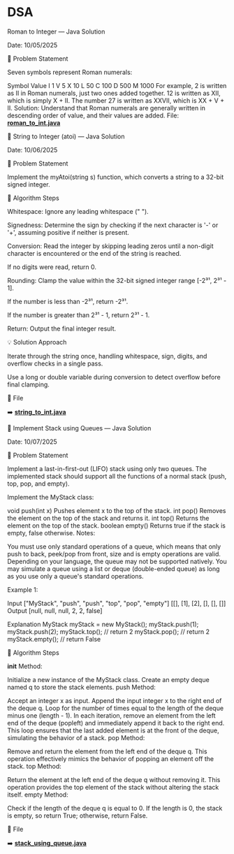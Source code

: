 # DSA

Roman to Integer — Java Solution

Date: 10/05/2025

📘 Problem Statement

Seven symbols represent Roman numerals:

Symbol       Value
I             1
V             5
X             10
L             50
C             100
D             500
M             1000
For example, 2 is written as II in Roman numerals, just two ones added together. 12 is written as XII, which is simply X + II. The number 27 is written as XXVII, which is XX + V + II.
Solution: Understand that Roman numerals are generally written in descending order of value, and their values are added.
File: [**roman_to_int.java**](./roman_to_int.java)




🔢 String to Integer (atoi) — Java Solution

Date: 10/06/2025

📘 Problem Statement

Implement the myAtoi(string s) function, which converts a string to a 32-bit signed integer.

🧠 Algorithm Steps

Whitespace: Ignore any leading whitespace (" ").

Signedness: Determine the sign by checking if the next character is '-' or '+', assuming positive if neither is present.

Conversion: Read the integer by skipping leading zeros until a non-digit character is encountered or the end of the string is reached.

If no digits were read, return 0.

Rounding: Clamp the value within the 32-bit signed integer range [-2³¹, 2³¹ - 1].

If the number is less than -2³¹, return -2³¹.

If the number is greater than 2³¹ - 1, return 2³¹ - 1.

Return: Output the final integer result.

💡 Solution Approach

Iterate through the string once, handling whitespace, sign, digits, and overflow checks in a single pass.

Use a long or double variable during conversion to detect overflow before final clamping.

📂 File

➡️ [**string_to_int.java**](./string_to_int.java)  





🔢 Implement Stack using Queues — Java Solution

Date: 10/07/2025

📘 Problem Statement

Implement a last-in-first-out (LIFO) stack using only two queues. The implemented stack should support all the functions of a normal stack (push, top, pop, and empty).

Implement the MyStack class:

void push(int x) Pushes element x to the top of the stack.
int pop() Removes the element on the top of the stack and returns it.
int top() Returns the element on the top of the stack.
boolean empty() Returns true if the stack is empty, false otherwise.
Notes:

You must use only standard operations of a queue, which means that only push to back, peek/pop from front, size and is empty operations are valid.
Depending on your language, the queue may not be supported natively. You may simulate a queue using a list or deque (double-ended queue) as long as you use only a queue's standard operations.
 

Example 1:

Input
["MyStack", "push", "push", "top", "pop", "empty"]
[[], [1], [2], [], [], []]
Output
[null, null, null, 2, 2, false]

Explanation
MyStack myStack = new MyStack();
myStack.push(1);
myStack.push(2);
myStack.top(); // return 2
myStack.pop(); // return 2
myStack.empty(); // return False

🧠 Algorithm Steps

__init__ Method:

Initialize a new instance of the MyStack class.
Create an empty deque named q to store the stack elements.
push Method:

Accept an integer x as input.
Append the input integer x to the right end of the deque q.
Loop for the number of times equal to the length of the deque minus one (length - 1).
In each iteration, remove an element from the left end of the deque (popleft) and immediately append it back to the right end.
This loop ensures that the last added element is at the front of the deque, simulating the behavior of a stack.
pop Method:

Remove and return the element from the left end of the deque q.
This operation effectively mimics the behavior of popping an element off the stack.
top Method:

Return the element at the left end of the deque q without removing it.
This operation provides the top element of the stack without altering the stack itself.
empty Method:

Check if the length of the deque q is equal to 0.
If the length is 0, the stack is empty, so return True; otherwise, return False.

📂 File

➡️ [**stack_using_queue.java**](./stack_using_queue.java)  







